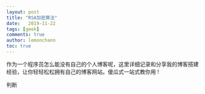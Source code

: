 ```yaml
---
layout: post
title: "RSA加密算法"
date:   2019-11-22
tags: [geek]
comments: true
author: lemonchann
toc: true
---
```


作为一个程序员怎么能没有自己的个人博客呢，这里详细记录和分享我的博客搭建经验，让你轻轻松松拥有自己的博客网站。傻瓜式一站式教你用 !

判断